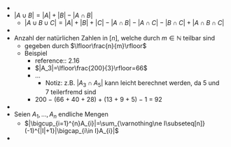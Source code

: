 -
- $|A\cup B|=|A|+|B|-|A\cap B|$
	- $|A\cup B\cup C|=|A|+|B|+|C|-|A\cap B|-|A\cap C|-|B\cap C|+|A\cap B\cap C|$
-
- Anzahl der natürlichen Zahlen in $[n]$, welche durch $m\in\mathbb{N}$ teilbar sind
	- gegeben durch $\lfloor\frac{n}{m}\rfloor$
	- Beispiel
		- reference:: 2.16
		- $|A_3|=\lfloor\frac{200}{3}\rfloor=66$
		- ...
			- Notiz: z.B. $|A_3\cap A_5|$ kann leicht berechnet werden, da 5 und 7 teilerfremd sind
		- 200 − (66 + 40 + 28) + (13 + 9 + 5) − 1 = 92
-
- Seien $A_1,...,A_{n}$ endliche Mengen
	- $|\bigcup_{i=1}^{n}A_{i}|=\sum_{\varnothing\ne I\subseteq[n]}(-1)^{|I|+1}|\bigcap_{i\in I}A_{i}|$
-